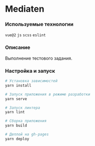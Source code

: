 # Mediaten

### Используемые технологии

`vue@2` `js` `scss` `eslint`

### Описание

Выполнение тестового задания.

### Настройка и запуск

```bash
# Установка зависимостей
yarn install

# Запуск приложения в режиме разработки
yarn serve

# Запуск линтера
yarn lint

# Сборка приложения
yarn build

# Деплой на gh-pages
yarn deploy
```
